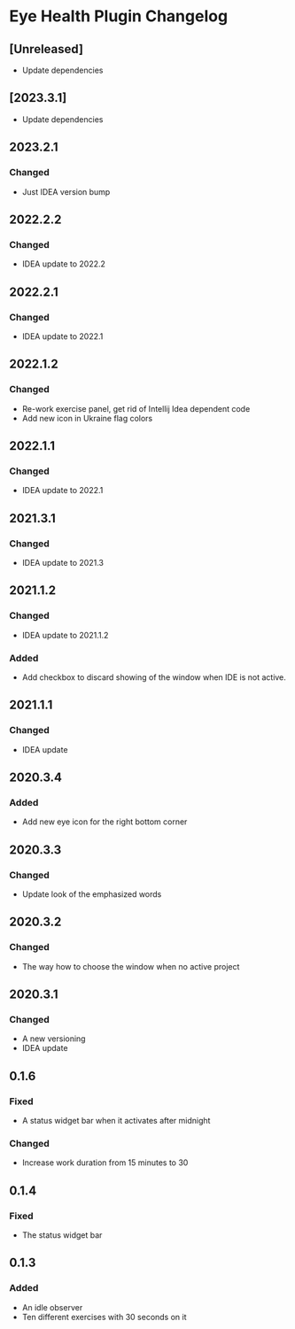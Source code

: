 <!-- Keep a Changelog guide -> https://keepachangelog.com -->

# Eye Health Plugin Changelog

## [Unreleased]
- Update dependencies

## [2023.3.1]
- Update dependencies

## 2023.2.1

### Changed
- Just IDEA version bump

## 2022.2.2

### Changed
- IDEA update to 2022.2

## 2022.2.1

### Changed
- IDEA update to 2022.1

## 2022.1.2

### Changed
- Re-work exercise panel, get rid of Intellij Idea dependent code
- Add new icon in Ukraine flag colors

## 2022.1.1

### Changed
- IDEA update to 2022.1

## 2021.3.1

### Changed
- IDEA update to 2021.3

## 2021.1.2

### Changed
- IDEA update to 2021.1.2

### Added
- Add checkbox to discard showing of the window when IDE is not active.

## 2021.1.1

### Changed
- IDEA update

## 2020.3.4

### Added
- Add new eye icon for the right bottom corner

## 2020.3.3

### Changed
- Update look of the emphasized words

## 2020.3.2

### Changed
- The way how to choose the window when no active project

## 2020.3.1

### Changed
- A new versioning
- IDEA update

## 0.1.6

### Fixed
- A status widget bar when it activates after midnight

### Changed
- Increase work duration from 15 minutes to 30

## 0.1.4

### Fixed
- The status widget bar

## 0.1.3

### Added
- An idle observer
- Ten different exercises with 30 seconds on it

